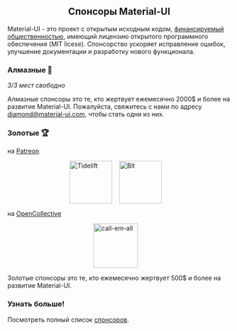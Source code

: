<h2 align="center">Спонсоры Material-UI</h2>

Material-UI - это проект с открытым исходным кодом, [финансируемый общественностью](/discover-more/backers/), имеющий лицензию открытого программного обеспечения (MIT licese). Спонсорство ускоряет исправление ошибок, улучшение документации и разработку нового функционала.

### Алмазные 💎

*3/3 мест свободно*

Алмазные спонсоры это те, кто жертвует ежемесячно 2000$ и более на развитие Material-UI. Пожалуйста, свяжитесь с нами по адресу diamond@material-ui.com, чтобы стать одни из них.

### Золотые 🏆

на [Patreon](https://www.patreon.com/oliviertassinari)

<p style="display: flex; justify-content: center;">
  <a data-ga-event-category="sponsors" data-ga-event-action="logo" data-ga-event-label="tidelift" href="https://tidelift.com/subscription/pkg/npm-material-ui?utm_source=material_ui&utm_medium=referral&utm_campaign=homepage" rel="noopener sponsored" target="_blank" style="margin-right: 16px;"><img width="96" src="https://github.com/tidelift.png?size=96" alt="Tidelift" title="Корпоративное программное обеспечение с открытым исходным кодом" /></a>
  <a data-ga-event-category="sponsors" data-ga-event-action="logo" data-ga-event-label="bitsrc" href="https://bit.dev" rel="noopener sponsored" target="_blank" style="margin-right: 16px;"><img width="96" src="https://github.com/teambit.png?size=96" alt="Bit" title="Самый быстрый способ поделиться кодом" /></a>
</p>

на [OpenCollective](https://opencollective.com/material-ui)

<p style="display: flex; justify-content: center; flex-wrap: wrap;">
  <a data-ga-event-category="sponsors" data-ga-event-action="logo" data-ga-event-label="callemall" href="https://www.call-em-all.com" rel="noopener sponsored" target="_blank" style="margin-right: 16px;"><img src="https://images.opencollective.com/proxy/images?src=https%3A%2F%2Fopencollective-production.s3-us-west-1.amazonaws.com%2Ff4053300-e0ea-11e7-acf0-0fa7c0509f4e.png&height=100" alt="call-em-all" title="Простой способ общения с вашей командой" width="100" loading="lazy"></a>
</p>

Золотые спонсоры это те, кто ежемесячно жертвует 500$ и более на развитие Material-UI.

### Узнать больше!

Посмотреть полный список [спонсоров](/discover-more/backers/).